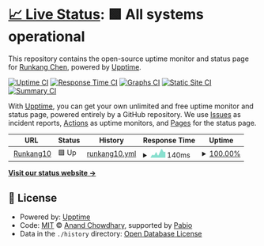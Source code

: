 # [📈 Live Status](https://Runkang10.github.io/uptime): <!--live status--> **🟩 All systems operational**

This repository contains the open-source uptime monitor and status page for [Runkang Chen](https://Runkang10.github.io/uptime), powered by [Upptime](https://github.com/upptime/upptime).

[![Uptime CI](https://github.com/Runkang10/uptime/workflows/Uptime%20CI/badge.svg)](https://github.com/Runkang10/uptime/actions?query=workflow%3A%22Uptime+CI%22)
[![Response Time CI](https://github.com/Runkang10/uptime/workflows/Response%20Time%20CI/badge.svg)](https://github.com/Runkang10/uptime/actions?query=workflow%3A%22Response+Time+CI%22)
[![Graphs CI](https://github.com/Runkang10/uptime/workflows/Graphs%20CI/badge.svg)](https://github.com/Runkang10/uptime/actions?query=workflow%3A%22Graphs+CI%22)
[![Static Site CI](https://github.com/Runkang10/uptime/workflows/Static%20Site%20CI/badge.svg)](https://github.com/Runkang10/uptime/actions?query=workflow%3A%22Static+Site+CI%22)
[![Summary CI](https://github.com/Runkang10/uptime/workflows/Summary%20CI/badge.svg)](https://github.com/Runkang10/uptime/actions?query=workflow%3A%22Summary+CI%22)

With [Upptime](https://upptime.js.org), you can get your own unlimited and free uptime monitor and status page, powered entirely by a GitHub repository. We use [Issues](https://github.com/Runkang10/uptime/issues) as incident reports, [Actions](https://github.com/Runkang10/uptime/actions) as uptime monitors, and [Pages](https://Runkang10.github.io/uptime) for the status page.

<!--start: status pages-->
<!-- This summary is generated by Upptime (https://github.com/upptime/upptime) -->
<!-- Do not edit this manually, your changes will be overwritten -->
<!-- prettier-ignore -->
| URL | Status | History | Response Time | Uptime |
| --- | ------ | ------- | ------------- | ------ |
| <img alt="" src="https://icons.duckduckgo.com/ip3/runkang10.vercel.app.ico" height="13"> [Runkang10](https://runkang10.vercel.app) | 🟩 Up | [runkang10.yml](https://github.com/Runkang10/uptime/commits/HEAD/history/runkang10.yml) | <details><summary><img alt="Response time graph" src="./graphs/runkang10/response-time-week.png" height="20"> 140ms</summary><br><a href="https://Runkang10.github.io/uptime/history/runkang10"><img alt="Response time 172" src="https://img.shields.io/endpoint?url=https%3A%2F%2Fraw.githubusercontent.com%2FRunkang10%2Fuptime%2FHEAD%2Fapi%2Frunkang10%2Fresponse-time.json"></a><br><a href="https://Runkang10.github.io/uptime/history/runkang10"><img alt="24-hour response time 229" src="https://img.shields.io/endpoint?url=https%3A%2F%2Fraw.githubusercontent.com%2FRunkang10%2Fuptime%2FHEAD%2Fapi%2Frunkang10%2Fresponse-time-day.json"></a><br><a href="https://Runkang10.github.io/uptime/history/runkang10"><img alt="7-day response time 140" src="https://img.shields.io/endpoint?url=https%3A%2F%2Fraw.githubusercontent.com%2FRunkang10%2Fuptime%2FHEAD%2Fapi%2Frunkang10%2Fresponse-time-week.json"></a><br><a href="https://Runkang10.github.io/uptime/history/runkang10"><img alt="30-day response time 162" src="https://img.shields.io/endpoint?url=https%3A%2F%2Fraw.githubusercontent.com%2FRunkang10%2Fuptime%2FHEAD%2Fapi%2Frunkang10%2Fresponse-time-month.json"></a><br><a href="https://Runkang10.github.io/uptime/history/runkang10"><img alt="1-year response time 172" src="https://img.shields.io/endpoint?url=https%3A%2F%2Fraw.githubusercontent.com%2FRunkang10%2Fuptime%2FHEAD%2Fapi%2Frunkang10%2Fresponse-time-year.json"></a></details> | <details><summary><a href="https://Runkang10.github.io/uptime/history/runkang10">100.00%</a></summary><a href="https://Runkang10.github.io/uptime/history/runkang10"><img alt="All-time uptime 62.32%" src="https://img.shields.io/endpoint?url=https%3A%2F%2Fraw.githubusercontent.com%2FRunkang10%2Fuptime%2FHEAD%2Fapi%2Frunkang10%2Fuptime.json"></a><br><a href="https://Runkang10.github.io/uptime/history/runkang10"><img alt="24-hour uptime 100.00%" src="https://img.shields.io/endpoint?url=https%3A%2F%2Fraw.githubusercontent.com%2FRunkang10%2Fuptime%2FHEAD%2Fapi%2Frunkang10%2Fuptime-day.json"></a><br><a href="https://Runkang10.github.io/uptime/history/runkang10"><img alt="7-day uptime 100.00%" src="https://img.shields.io/endpoint?url=https%3A%2F%2Fraw.githubusercontent.com%2FRunkang10%2Fuptime%2FHEAD%2Fapi%2Frunkang10%2Fuptime-week.json"></a><br><a href="https://Runkang10.github.io/uptime/history/runkang10"><img alt="30-day uptime 99.90%" src="https://img.shields.io/endpoint?url=https%3A%2F%2Fraw.githubusercontent.com%2FRunkang10%2Fuptime%2FHEAD%2Fapi%2Frunkang10%2Fuptime-month.json"></a><br><a href="https://Runkang10.github.io/uptime/history/runkang10"><img alt="1-year uptime 62.32%" src="https://img.shields.io/endpoint?url=https%3A%2F%2Fraw.githubusercontent.com%2FRunkang10%2Fuptime%2FHEAD%2Fapi%2Frunkang10%2Fuptime-year.json"></a></details>

<!--end: status pages-->

[**Visit our status website →**](https://Runkang10.github.io/uptime)

## 📄 License

- Powered by: [Upptime](https://github.com/upptime/upptime)
- Code: [MIT](./LICENSE) © [Anand Chowdhary](https://anandchowdhary.com), supported by [Pabio](https://pabio.com)
- Data in the `./history` directory: [Open Database License](https://opendatacommons.org/licenses/odbl/1-0/)

